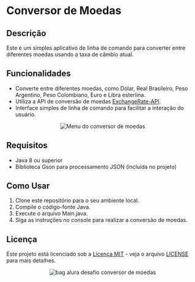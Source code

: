 # Conversor de Moedas

## Descrição
Este é um simples aplicativo de linha de comando para converter entre diferentes moedas usando a taxa de câmbio atual.

## Funcionalidades
- Converte entre diferentes moedas, como Dólar, Real Brasileiro, Peso Argentino, Peso Colombiano, Euro e Libra esterlina.
- Utiliza a API de conversão de moedas [ExchangeRate-API](https://www.exchangerate-api.com/).
- Interface simples de linha de comando para facilitar a interação do usuário.

<div align="center">
  <img src="![Projeto Java Conversor de Moedas](https://github.com/davidbrennerm/conversor_de_moedas_java/assets/80055694/3e42d122-156c-4d96-b27c-077ac7778a2b)
" alt="Menu do conversor de moedas">
</div>


## Requisitos
- Java 8 ou superior
- Biblioteca Gson para processamento JSON (incluída no projeto)

## Como Usar
1. Clone este repositório para o seu ambiente local.
2. Compile o código-fonte Java.
3. Execute o arquivo Main.java.
4. Siga as instruções no console para realizar a conversão de moedas.

## Licença
Este projeto está licenciado sob a [Licença MIT](https://opensource.org/licenses/MIT) - veja o arquivo [LICENSE](LICENSE) para mais detalhes.

<div align="center">
  <img src="![Badge-Conversor](https://github.com/davidbrennerm/conversor_de_moedas_java/assets/80055694/4f35643b-7153-4c36-80d5-55deca7b8881)
" alt="bag alura desafio conversor de moedas">
</div>


